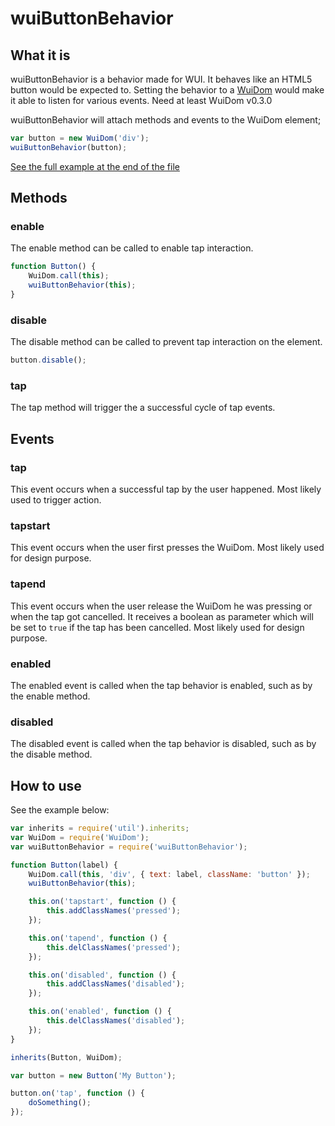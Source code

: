 # wuiButtonBehavior

## What it is

wuiButtonBehavior is a behavior made for WUI. It behaves like an HTML5 button would be expected to.
Setting the behavior to a [WuiDom](https://github.com/Wizcorp/wui-Dom) would make it able to listen for various events.
Need at least WuiDom v0.3.0

wuiButtonBehavior will attach methods and events to the WuiDom element;

```javascript
var button = new WuiDom('div');
wuiButtonBehavior(button);
```
[See the full example at the end of the file](#how-to-use)


## Methods

### enable

The enable method can be called to enable tap interaction.

```javascript
function Button() {
    WuiDom.call(this);
    wuiButtonBehavior(this);
}
```

### disable

The disable method can be called to prevent tap interaction on the element.

```javascript
button.disable();
```

### tap

The tap method will trigger the a successful cycle of tap events.


## Events

### tap

This event occurs when a successful tap by the user happened.
Most likely used to trigger action.


### tapstart

This event occurs when the user first presses the WuiDom.
Most likely used for design purpose.


### tapend

This event occurs when the user release the WuiDom he was pressing or when the tap got cancelled.
It receives a boolean as parameter which will be set to `true` if the tap has been cancelled.
Most likely used for design purpose.


### enabled

The enabled event is called when the tap behavior is enabled, such as by the enable method.


### disabled

The disabled event is called when the tap behavior is disabled, such as by the disable method.


## How to use

See the example below:

```javascript
var inherits = require('util').inherits;
var WuiDom = require('WuiDom');
var wuiButtonBehavior = require('wuiButtonBehavior');

function Button(label) {
    WuiDom.call(this, 'div', { text: label, className: 'button' });
    wuiButtonBehavior(this);

    this.on('tapstart', function () {
        this.addClassNames('pressed');
    });

    this.on('tapend', function () {
        this.delClassNames('pressed');
    });

    this.on('disabled', function () {
        this.addClassNames('disabled');
    });

    this.on('enabled', function () {
        this.delClassNames('disabled');
    });
}

inherits(Button, WuiDom);

var button = new Button('My Button');

button.on('tap', function () {
    doSomething();
});
```